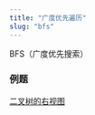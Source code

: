```yaml
---
title: "广度优先遍历"
slug: "bfs"
---
```

BFS（广度优先搜索）

### 例题
[二叉树的右视图](https://leetcode-cn.com/problems/binary-tree-right-side-view/)


